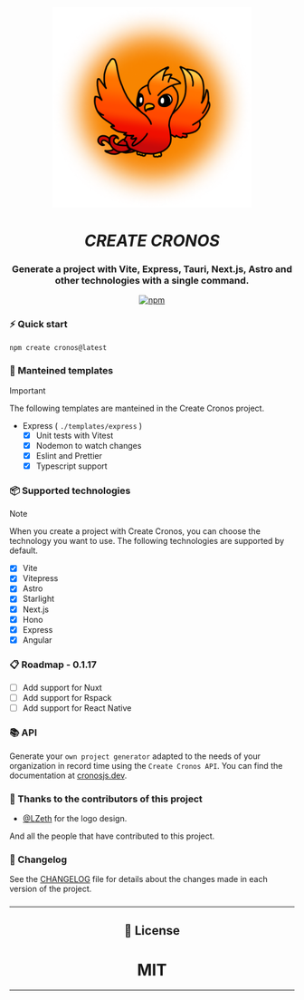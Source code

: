 <div align="center">
<p><img alt="CRONOS" style="max-width:70%; min-width:70px;" src="./docs/public/cronos.png" /></p>

# **_CREATE CRONOS_**

### Generate a project with Vite, Express, Tauri, Next.js, Astro and other technologies with a single command.

[![npm](https://img.shields.io/npm/v/create-cronos?color=green&label=Create%20Cronos&style=for-the-badge)](https://www.npmjs.com/package/create-cronos)

</div>

### ⚡ Quick start

```bash
npm create cronos@latest
```

### 🚀 Manteined templates

> [!IMPORTANT]
> The following templates are manteined in the Create Cronos project.

  - Express ( `./templates/express` )
    - [x] Unit tests with Vitest
    - [x] Nodemon to watch changes
    - [x] Eslint and Prettier
    - [x] Typescript support

### 📦 Supported technologies

> [!NOTE]
> When you create a project with Create Cronos, you can choose the technology you want to use. The following technologies are supported by default.

- [x] Vite
- [x] Vitepress
- [x] Astro
- [x] Starlight
- [x] Next.js
- [x] Hono
- [x] Express
- [x] Angular

### 📋 Roadmap - 0.1.17

- [ ] Add support for Nuxt
- [ ] Add support for Rspack
- [ ] Add support for React Native

### 📚 API

Generate your `own project generator` adapted to the needs of your organization in record time using the `Create Cronos API`. You can find the documentation at [cronosjs.dev](https://cronosjs.dev/).

### 🎉 Thanks to the contributors of this project

- [@LZeth](https://github.com/LZeth) for the logo design.

And all the people that have contributed to this project.

### 📜 Changelog

See the [CHANGELOG](CHANGELOG.md) file for details about the changes made in each version of the project.

### 

---

<div align="center">
  
  ## 📝 License
  
  # MIT
  
</div>

---

